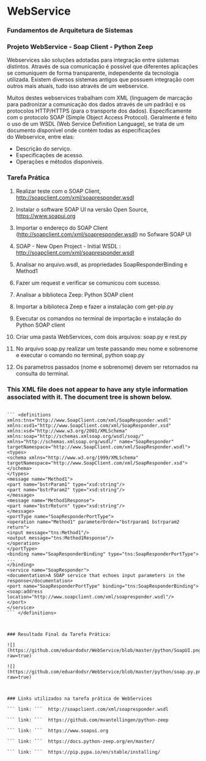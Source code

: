 # WebService
 
 ### Fundamentos de Arquitetura de Sistemas 
 
 ### Projeto WebService - Soap Client - Python Zeep
 
Webservices são soluções adotadas para integração entre sistemas distintos. Através de sua comunicação é possível que diferentes aplicações se comuniquem de forma transparente, independente da tecnologia utilizada. Existem diversos sistemas antigos que possuem integração com outros mais atuais, tudo isso através de um webservice.

Muitos destes webservices trabalham com XML (linguagem de marcação para padronizar a comunicação dos dados através de um padrão) e os protocolos HTTP/HTTPS (para o transporte dos dados). Especificamente com o protocolo SOAP (Simple Object Access Protocol). Geralmente é feito o uso de um WSDL (Web Service Definition Language), se trata de um documento disponível onde contém todas as especificações do Webservice, entre elas:
- Descrição do serviço.
- Especificações de acesso.
- Operações e métodos disponíveis.

 ### Tarefa Prática
 
 1. Realizar teste com o SOAP Client, http://soapclient.com/xml/soapresponder.wsdl

 2. Instalar o software SOAP UI na versão Open Source, https://www.soapui.org
 
 3. Importar o endereço do SOAP Client (http://soapclient.com/xml/soapresponder.wsdl) no Sofware SOAP UI
 
 4. SOAP - New Open Project - Initial WSDL : http://soapclient.com/xml/soapresponder.wsdl
 
 5. Analisar no arquivo.wsdl, as propriedades SoapResponderBinding e Method1
 
 6. Fazer um request e verificar se comunicou com sucesso.
 
 7. Analisar a biblioteca Zeep: Python SOAP client
 
 8. Importar a biblioteca Zeep e fazer a instalação com get-pip.py 
 
 9. Executar os comandos no terminal de importação e instalação do Python SOAP client
 
 10. Criar uma pasta WebServices, com dois arquivos: soap.py e rest.py
 
 11. No arquivo soap.py realizar um teste passando meu nome e sobrenome e executar o comando no terminal, python soap.py
 
 12. Os parametros passados (nome e sobrenome) devem ser retornados na consulta do terminal.
 
  
 ### This XML file does not appear to have any style information associated with it. The document tree is shown below.
 
 ``` link: http://soapclient.com/xml/soapresponder.wsdl
 
``` <definitions xmlns:tns="http://www.SoapClient.com/xml/SoapResponder.wsdl" xmlns:xsd1="http://www.SoapClient.com/xml/SoapResponder.xsd" xmlns:xsd="http://www.w3.org/2001/XMLSchema" xmlns:soap="http://schemas.xmlsoap.org/wsdl/soap/" xmlns="http://schemas.xmlsoap.org/wsdl/" name="SoapResponder" targetNamespace="http://www.SoapClient.com/xml/SoapResponder.wsdl">
<types>
<schema xmlns="http://www.w3.org/1999/XMLSchema" targetNamespace="http://www.SoapClient.com/xml/SoapResponder.xsd"> </schema>
</types>
<message name="Method1">
<part name="bstrParam1" type="xsd:string"/>
<part name="bstrParam2" type="xsd:string"/>
</message>
<message name="Method1Response">
<part name="bstrReturn" type="xsd:string"/>
</message>
<portType name="SoapResponderPortType">
<operation name="Method1" parameterOrder="bstrparam1 bstrparam2 return">
<input message="tns:Method1"/>
<output message="tns:Method1Response"/>
</operation>
</portType>
<binding name="SoapResponderBinding" type="tns:SoapResponderPortType">
...
</binding>
<service name="SoapResponder">
<documentation>A SOAP service that echoes input parameters in the response</documentation>
<port name="SoapResponderPortType" binding="tns:SoapResponderBinding">
<soap:address location="http://www.soapclient.com/xml/soapresponder.wsdl"/>
</port>
</service>
 ``` </definitions>

 

### Resultado Final da Tarefa Prática:

![](https://github.com/eduardodsr/WebService/blob/master/python/SoapUI.png?raw=true)

![](https://github.com/eduardodsr/WebService/blob/master/python/soap.py.png?raw=true)



### Links utilizados na tarefa prática de WebServices

``` link: ```  http://soapclient.com/xml/soapresponder.wsdl 

``` link: ```  https://github.com/mvantellingen/python-zeep

``` link: ```  https://www.soapui.org

``` link: ```  https://docs.python-zeep.org/en/master/

``` link: ```  https://pip.pypa.io/en/stable/installing/
